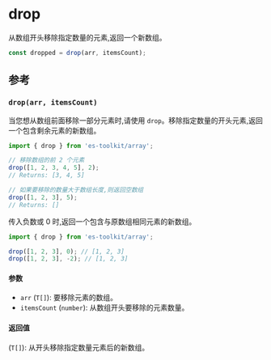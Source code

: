 # drop

从数组开头移除指定数量的元素,返回一个新数组。

```typescript
const dropped = drop(arr, itemsCount);
```

## 参考

### `drop(arr, itemsCount)`

当您想从数组前面移除一部分元素时,请使用 `drop`。移除指定数量的开头元素,返回一个包含剩余元素的新数组。

```typescript
import { drop } from 'es-toolkit/array';

// 移除数组的前 2 个元素
drop([1, 2, 3, 4, 5], 2);
// Returns: [3, 4, 5]

// 如果要移除的数量大于数组长度,则返回空数组
drop([1, 2, 3], 5);
// Returns: []
```

传入负数或 0 时,返回一个包含与原数组相同元素的新数组。

```typescript
import { drop } from 'es-toolkit/array';

drop([1, 2, 3], 0); // [1, 2, 3]
drop([1, 2, 3], -2); // [1, 2, 3]
```

#### 参数

- `arr` (`T[]`): 要移除元素的数组。
- `itemsCount` (`number`): 从数组开头要移除的元素数量。

#### 返回值

(`T[]`): 从开头移除指定数量元素后的新数组。
